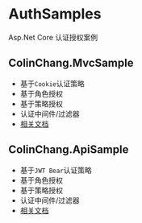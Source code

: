 # AuthSamples

Asp.Net Core 认证授权案例

## ColinChang.MvcSample
* 基于`Cookie`认证策略
* 基于角色授权
* 基于策略授权
* 认证中间件/过滤器
* [相关文档](https://ccstudio.com.cn/dotnet/auth/authorize.html#_3-3-授权中间件与mvc过滤器)

## ColinChang.ApiSample
* 基于`JWT Bear`认证策略
* 基于角色授权
* 基于策略授权
* 认证中间件/过滤器
* [相关文档](https://ccstudio.com.cn/dotnet/auth/jwt.html)

